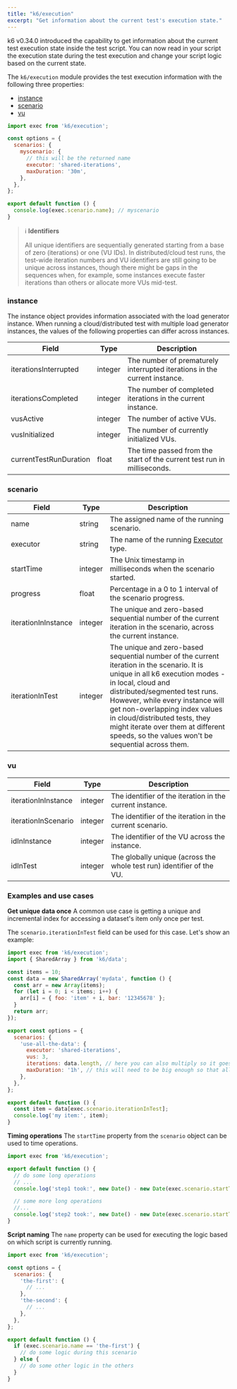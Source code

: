 ```yaml
---
title: "k6/execution"
excerpt: "Get information about the current test's execution state."
---
```


k6 v0.34.0 introduced the capability to get information about the current test execution state inside the test script. You can now read in your script the execution state during the test execution and change your script logic based on the current state.

The `k6/execution` module provides the test execution information with the following three properties:

- [instance](#instance)
- [scenario](#scenario)
- [vu](#vu)

<div class="code-group" data-props='{"labels": [], "lineNumbers": [true]}'>

```javascript
import exec from 'k6/execution';

const options = {
  scenarios: {
    myscenario: {
      // this will be the returned name
      executor: 'shared-iterations',
      maxDuration: '30m',
    },
  },
};

export default function () {
  console.log(exec.scenario.name); // myscenario
}
```

</div>

> ℹ️ **Identifiers**
>
> All unique identifiers are sequentially generated starting from a base of zero (iterations) or one (VU IDs). In distributed/cloud test runs, the test-wide iteration numbers and VU identifiers are still going to be unique across instances, though there might be gaps in the sequences when, for example, some instances execute faster iterations than others or allocate more VUs mid-test.


### instance

The instance object provides information associated with the load generator instance. When running a cloud/distributed test with multiple load generator instances, the values of the following properties can differ across instances.


| Field                  | Type    | Description                                                              |
|------------------------|---------|--------------------------------------------------------------------------|
| iterationsInterrupted  | integer | The number of prematurely interrupted iterations in the current instance. |
| iterationsCompleted    | integer | The number of completed iterations in the current instance. |
| vusActive              | integer | The number of active VUs. |
| vusInitialized         | integer | The number of currently initialized VUs. |
| currentTestRunDuration | float   | The time passed from the start of the current test run in milliseconds. |

### scenario
| Field               | Type    | Description                                                              |
|---------------------|---------|--------------------------------------------------------------------------|
| name                | string  | The assigned name of the running scenario. |
| executor            | string  | The name of the running [Executor](https://k6.io/docs/using-k6/scenarios/#executors) type. |
| startTime           | integer | The Unix timestamp in milliseconds when the scenario started. |
| progress            | float   | Percentage in a 0 to 1 interval of the scenario progress. |
| iterationInInstance | integer | The unique and zero-based sequential number of the current iteration in the scenario, across the current instance. |
| iterationInTest     | integer | The unique and zero-based sequential number of the current iteration in the scenario. It is unique in all k6 execution modes - in local, cloud and distributed/segmented test runs. However, while every instance will get non-overlapping index values in cloud/distributed tests, they might iterate over them at different speeds, so the values won't be sequential across them. |


### vu 
| Field               | Type    | Description                                                              |
|---------------------|---------|--------------------------------------------------------------------------|
| iterationInInstance | integer | The identifier of the iteration in the current instance. |
| iterationInScenario | integer | The identifier of the iteration in the current scenario. |
| idInInstance        | integer | The identifier of the VU across the instance. |
| idInTest            | integer | The globally unique (across the whole test run) identifier of the VU. |

### Examples and use cases
**Get unique data once**
A common use case is getting a unique and incremental index for accessing a dataset's item only once per test.

The `scenario.iterationInTest` field can be used for this case. Let's show an example:

<div class="code-group" data-props='{"labels": [], "lineNumbers": [true]}'>

```javascript
import exec from 'k6/execution';
import { SharedArray } from 'k6/data';

const items = 10;
const data = new SharedArray('mydata', function () {
  const arr = new Array(items);
  for (let i = 0; i < items; i++) {
    arr[i] = { foo: 'item' + i, bar: '12345678' };
  }
  return arr;
});

export const options = {
  scenarios: {
    'use-all-the-data': {
      executor: 'shared-iterations',
      vus: 3,
      iterations: data.length, // here you can also multiply so it goes through it multiple times
      maxDuration: '1h', // this will need to be big enough so that all the iterations can happen if that is what is wanted
    },
  },
};

export default function () {
  const item = data[exec.scenario.iterationInTest];
  console.log('my item:', item);
}
```

</div>

**Timing operations**
The `startTime` property from the `scenario` object can be used to time operations.

<div class="code-group" data-props='{"labels": [], "lineNumbers": [true]}'>

```javascript
import exec from 'k6/execution';

export default function () {
  // do some long operations
  // ...
  console.log('step1 took:', new Date() - new Date(exec.scenario.startTime));

  // some more long operations
  //...
  console.log('step2 took:', new Date() - new Date(exec.scenario.startTime));
}
```

</div>

**Script naming**
The `name` property can be used for executing the logic based on which script is currently running.

<div class="code-group" data-props='{"labels": [], "lineNumbers": [true]}'>

```javascript
import exec from 'k6/execution';

const options = {
  scenarios: {
    'the-first': {
      // ...
    },
    'the-second': {
      // ...
    },
  },
};

export default function () {
  if (exec.scenario.name == 'the-first') {
    // do some logic during this scenario
  } else {
    // do some other logic in the others
  }
}
```

</div>
